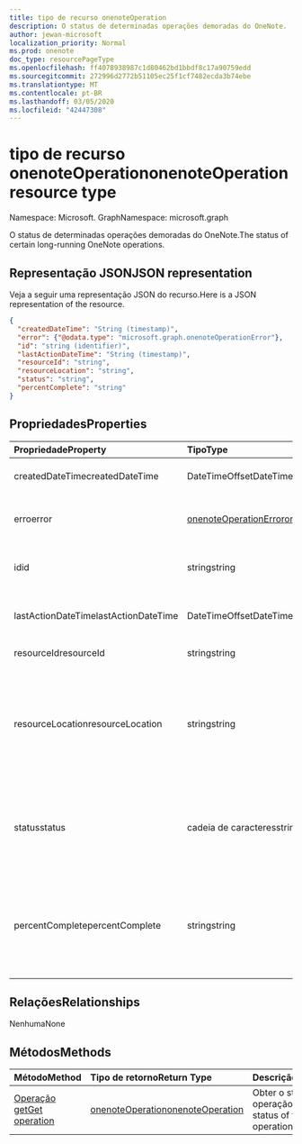 ```yaml
---
title: tipo de recurso onenoteOperation
description: O status de determinadas operações demoradas do OneNote.
author: jewan-microsoft
localization_priority: Normal
ms.prod: onenote
doc_type: resourcePageType
ms.openlocfilehash: ff4078938987c1d80462bd1bbdf8c17a90759edd
ms.sourcegitcommit: 272996d2772b51105ec25f1cf7482ecda3b74ebe
ms.translationtype: MT
ms.contentlocale: pt-BR
ms.lasthandoff: 03/05/2020
ms.locfileid: "42447308"
---
```

# <a name="onenoteoperation-resource-type"></a><span data-ttu-id="06d83-103">tipo de recurso onenoteOperation</span><span class="sxs-lookup"><span data-stu-id="06d83-103">onenoteOperation resource type</span></span>

<span data-ttu-id="06d83-104">Namespace: Microsoft. Graph</span><span class="sxs-lookup"><span data-stu-id="06d83-104">Namespace: microsoft.graph</span></span>

<span data-ttu-id="06d83-105">O status de determinadas operações demoradas do OneNote.</span><span class="sxs-lookup"><span data-stu-id="06d83-105">The status of certain long-running OneNote operations.</span></span>

## <a name="json-representation"></a><span data-ttu-id="06d83-106">Representação JSON</span><span class="sxs-lookup"><span data-stu-id="06d83-106">JSON representation</span></span>

<span data-ttu-id="06d83-107">Veja a seguir uma representação JSON do recurso.</span><span class="sxs-lookup"><span data-stu-id="06d83-107">Here is a JSON representation of the resource.</span></span>

<!--{
  "blockType": "resource",
  "optionalProperties": [],
  "baseType": "microsoft.graph.operation",
  "@odata.type": "microsoft.graph.onenoteOperation"
}-->

```json
{
  "createdDateTime": "String (timestamp)",
  "error": {"@odata.type": "microsoft.graph.onenoteOperationError"},
  "id": "string (identifier)",
  "lastActionDateTime": "String (timestamp)",
  "resourceId": "string",
  "resourceLocation": "string",
  "status": "string",
  "percentComplete": "string"
}

```
## <a name="properties"></a><span data-ttu-id="06d83-108">Propriedades</span><span class="sxs-lookup"><span data-stu-id="06d83-108">Properties</span></span>
| <span data-ttu-id="06d83-109">Propriedade</span><span class="sxs-lookup"><span data-stu-id="06d83-109">Property</span></span>     | <span data-ttu-id="06d83-110">Tipo</span><span class="sxs-lookup"><span data-stu-id="06d83-110">Type</span></span>   |<span data-ttu-id="06d83-111">Descrição</span><span class="sxs-lookup"><span data-stu-id="06d83-111">Description</span></span>|
|:---------------|:--------|:----------|
|<span data-ttu-id="06d83-112">createdDateTime</span><span class="sxs-lookup"><span data-stu-id="06d83-112">createdDateTime</span></span>| <span data-ttu-id="06d83-113">DateTimeOffset</span><span class="sxs-lookup"><span data-stu-id="06d83-113">DateTimeOffset</span></span> |<span data-ttu-id="06d83-114">A hora de início da operação.</span><span class="sxs-lookup"><span data-stu-id="06d83-114">The start time of the operation.</span></span>|
|<span data-ttu-id="06d83-115">erro</span><span class="sxs-lookup"><span data-stu-id="06d83-115">error</span></span>|[<span data-ttu-id="06d83-116">onenoteOperationError</span><span class="sxs-lookup"><span data-stu-id="06d83-116">onenoteOperationError</span></span>](onenoteoperationerror.md)|<span data-ttu-id="06d83-117">O erro retornado pela operação.</span><span class="sxs-lookup"><span data-stu-id="06d83-117">The error returned by the operation.</span></span>|
|<span data-ttu-id="06d83-118">id</span><span class="sxs-lookup"><span data-stu-id="06d83-118">id</span></span>|<span data-ttu-id="06d83-119">string</span><span class="sxs-lookup"><span data-stu-id="06d83-119">string</span></span>|<span data-ttu-id="06d83-120">A ID da operação. Somente leitura.</span><span class="sxs-lookup"><span data-stu-id="06d83-120">The operation id. Read-only.</span></span>|
|<span data-ttu-id="06d83-121">lastActionDateTime</span><span class="sxs-lookup"><span data-stu-id="06d83-121">lastActionDateTime</span></span>| <span data-ttu-id="06d83-122">DateTimeOffset</span><span class="sxs-lookup"><span data-stu-id="06d83-122">DateTimeOffset</span></span> |<span data-ttu-id="06d83-123">A hora da última ação da operação.</span><span class="sxs-lookup"><span data-stu-id="06d83-123">The time of the last action of the operation.</span></span>|
|<span data-ttu-id="06d83-124">resourceId</span><span class="sxs-lookup"><span data-stu-id="06d83-124">resourceId</span></span>|<span data-ttu-id="06d83-125">string</span><span class="sxs-lookup"><span data-stu-id="06d83-125">string</span></span>|<span data-ttu-id="06d83-126">A ID do recurso.</span><span class="sxs-lookup"><span data-stu-id="06d83-126">The resource id.</span></span>|
|<span data-ttu-id="06d83-127">resourceLocation</span><span class="sxs-lookup"><span data-stu-id="06d83-127">resourceLocation</span></span>|<span data-ttu-id="06d83-128">string</span><span class="sxs-lookup"><span data-stu-id="06d83-128">string</span></span>|<span data-ttu-id="06d83-129">O URI do recurso para o objeto.</span><span class="sxs-lookup"><span data-stu-id="06d83-129">The resource URI for the object.</span></span> <span data-ttu-id="06d83-130">Por exemplo, o URI do recurso para uma página ou seção copiada.</span><span class="sxs-lookup"><span data-stu-id="06d83-130">For example, the resource URI for a copied page or section.</span></span> |
|<span data-ttu-id="06d83-131">status</span><span class="sxs-lookup"><span data-stu-id="06d83-131">status</span></span>|<span data-ttu-id="06d83-132">cadeia de caracteres</span><span class="sxs-lookup"><span data-stu-id="06d83-132">string</span></span>|<span data-ttu-id="06d83-133">O status atual da operação: `notstarted`, `running`,, `completed``failed`</span><span class="sxs-lookup"><span data-stu-id="06d83-133">The current status of the operation: `notstarted`, `running`, `completed`, `failed`</span></span> |
|<span data-ttu-id="06d83-134">percentComplete</span><span class="sxs-lookup"><span data-stu-id="06d83-134">percentComplete</span></span>|<span data-ttu-id="06d83-135">string</span><span class="sxs-lookup"><span data-stu-id="06d83-135">string</span></span>|<span data-ttu-id="06d83-136">A porcentagem concluída da operação se a operação ainda estiver `running` em status</span><span class="sxs-lookup"><span data-stu-id="06d83-136">The operation percent complete if the operation is still in `running` status</span></span>

## <a name="relationships"></a><span data-ttu-id="06d83-137">Relações</span><span class="sxs-lookup"><span data-stu-id="06d83-137">Relationships</span></span>
<span data-ttu-id="06d83-138">Nenhuma</span><span class="sxs-lookup"><span data-stu-id="06d83-138">None</span></span>


## <a name="methods"></a><span data-ttu-id="06d83-139">Métodos</span><span class="sxs-lookup"><span data-stu-id="06d83-139">Methods</span></span>

| <span data-ttu-id="06d83-140">Método</span><span class="sxs-lookup"><span data-stu-id="06d83-140">Method</span></span>           | <span data-ttu-id="06d83-141">Tipo de retorno</span><span class="sxs-lookup"><span data-stu-id="06d83-141">Return Type</span></span>    |<span data-ttu-id="06d83-142">Descrição</span><span class="sxs-lookup"><span data-stu-id="06d83-142">Description</span></span>|
|:---------------|:--------|:----------|
|[<span data-ttu-id="06d83-143">Operação get</span><span class="sxs-lookup"><span data-stu-id="06d83-143">Get operation</span></span>](../api/onenoteoperation-get.md) | [<span data-ttu-id="06d83-144">onenoteOperation</span><span class="sxs-lookup"><span data-stu-id="06d83-144">onenoteOperation</span></span>](onenoteoperation.md) |<span data-ttu-id="06d83-145">Obter o status da operação.</span><span class="sxs-lookup"><span data-stu-id="06d83-145">Get the status of the operation.</span></span> |

<!-- uuid: 8fcb5dbc-d5aa-4681-8e31-b001d5168d79
2015-10-25 14:57:30 UTC -->
<!-- {
  "type": "#page.annotation",
  "description": "onenoteOperation resource",
  "keywords": "",
  "section": "documentation",
  "tocPath": ""
}-->
